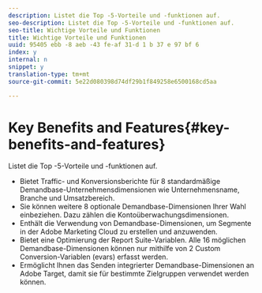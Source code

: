```yaml
---
description: Listet die Top -5-Vorteile und -funktionen auf.
seo-description: Listet die Top -5-Vorteile und -funktionen auf.
seo-title: Wichtige Vorteile und Funktionen
title: Wichtige Vorteile und Funktionen
uuid: 95405 ebb -8 aeb -43 fe-af 31-d 1 b 37 e 97 bf 6
index: y
internal: n
snippet: y
translation-type: tm+mt
source-git-commit: 5e22d080398d74df29b1f849258e6500168cd5aa

---
```



# Key Benefits and Features{#key-benefits-and-features}

Listet die Top -5-Vorteile und -funktionen auf.

* Bietet Traffic- und Konversionsberichte für 8 standardmäßige Demandbase-Unternehmensdimensionen wie Unternehmensname, Branche und Umsatzbereich.
* Sie können weitere 8 optionale Demandbase-Dimensionen Ihrer Wahl einbeziehen. Dazu zählen die Kontoüberwachungsdimensionen.
* Enthält die Verwendung von Demandbase-Dimensionen, um Segmente in der Adobe Marketing Cloud zu erstellen und anzuwenden.
* Bietet eine Optimierung der Report Suite-Variablen. Alle 16 möglichen Demandbase-Dimensionen können nur mithilfe von 2 Custom Conversion-Variablen (evars) erfasst werden.
* Ermöglicht Ihnen das Senden integrierter Demandbase-Dimensionen an Adobe Target, damit sie für bestimmte Zielgruppen verwendet werden können.

